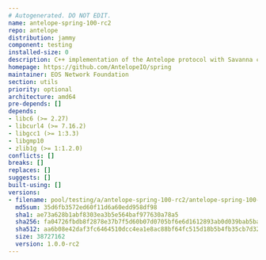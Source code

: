 ```yaml
---
# Autogenerated. DO NOT EDIT.
name: antelope-spring-100-rc2
repo: antelope
distribution: jammy
component: testing
installed-size: 0
description: C++ implementation of the Antelope protocol with Savanna consensus
homepage: https://github.com/AntelopeIO/spring
maintainer: EOS Network Foundation
section: utils
priority: optional
architecture: amd64
pre-depends: []
depends:
- libc6 (>= 2.27)
- libcurl4 (>= 7.16.2)
- libgcc1 (>= 1:3.3)
- libgmp10
- zlib1g (>= 1:1.2.0)
conflicts: []
breaks: []
replaces: []
suggests: []
built-using: []
versions:
- filename: pool/testing/a/antelope-spring-100-rc2/antelope-spring-100-rc2_1.0.0-rc2-ubuntu-22.04_amd64.deb
  md5sum: 35d6fb3572ed60f11d6a60edd958df98
  sha1: ae73a628b1abf8303ea3b5e564baf977630a78a5
  sha256: fa04726fbdb8f2878e37b7f5d60b07d0705bf6e6d1612893ab0d039bab5bae9d
  sha512: aa6b08e42daf3fc6464510dcc4ea1e8ac88bf64fc515d18b5b4fb35cb7d32e26c3dff8118c2fd437b85c3b416590cd70f68440bfd95d78676c84466b59dabe19
  size: 38727162
  version: 1.0.0-rc2
---
```

